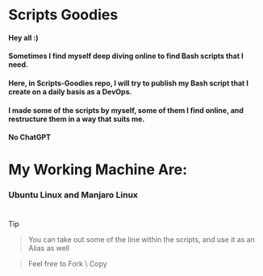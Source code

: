 # Scripts Goodies

#### Hey all :)
#### Sometimes I find myself deep diving online to find Bash scripts that I need.
#### Here, in Scripts-Goodies repo, I will try to publish my Bash script that I create on a daily basis as a DevOps.
#### I made some of the scripts by myself, some of them I find online, and restructure them in a way that suits me.
#### No ChatGPT

# My Working Machine Are:
### Ubuntu Linux and Manjaro Linux

# 

> [!TIP]
> 
> > You can take out some of the line within the scripts, and use it as an Alias as well
>
> > Feel free to Fork \ Copy